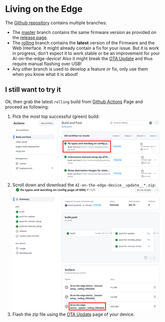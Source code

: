# Living on the Edge

The [Github repository](https://github.com/jomjol/AI-on-the-edge-device) contains multiple branches:

 - The [master](https://github.com/jomjol/AI-on-the-edge-device/tree/master) branch contains the same firmware version as provided on the [release page](https://github.com/jomjol/AI-on-the-edge-device/releases).
 - The [rolling](https://github.com/jomjol/AI-on-the-edge-device/tree/rolling) branch contains the **latest** version of the Firmware and the Web Interface. It might already contain a fix for your issue. But it is work in progress, don't expect it to work stable or be an improvement for your AI-on-the-edge-device! Also it might break the [OTA Update](../ota) and thus require manual flashing over USB!
 - Any other branch is used to develop a feature or fix, only use them when you know what it is about!

## I still want to try it

Ok, then grab the latest `rolling` build from [Github Actions](https://github.com/jomjol/AI-on-the-edge-device/actions/workflows/build.yaml?query=branch%3Arolling) Page and proceed as following:

1. Pick the most top successful (green) build:
  ![](actions.png)  
2. Scroll down and download the `AI-on-the-edge-device__update__*.zip`:
  ![](update-artifact.png)  
5. Flash the zip file using the [OTA Update](../ota) page of your device.
